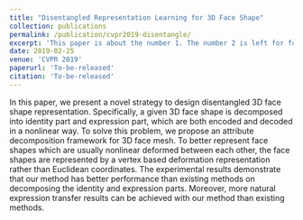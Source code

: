 ```yaml
---
title: "Disentangled Representation Learning for 3D Face Shape"
collection: publications
permalink: /publication/cvpr2019-disentangle/
excerpt: 'This paper is about the number 1. The number 2 is left for future work.'
date: 2019-02-25
venue: 'CVPR 2019'
paperurl: 'To-be-released'
citation: 'To-be-released'
---
```

In this paper, we present a novel strategy to design disentangled 3D face shape representation. Specifically, a given 3D face shape is decomposed into identity part and expression part, which are both encoded and decoded in a nonlinear way. To solve this problem, we propose an attribute decomposition framework for 3D face mesh. To better represent face shapes which are usually nonlinear deformed between each other, the face shapes are represented by a vertex based deformation representation rather than Euclidean coordinates. The experimental results demonstrate that our method has better performance than existing methods on decomposing the identity and expression parts. Moreover, more natural expression transfer results can be achieved with our method than existing methods.

